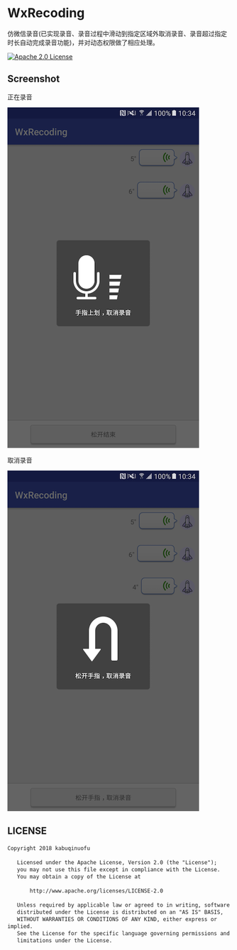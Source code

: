 # WxRecoding
仿微信录音(已实现录音、录音过程中滑动到指定区域外取消录音、录音超过指定时长自动完成录音功能)，并对动态权限做了相应处理。

[![Apache 2.0 License](https://img.shields.io/badge/license-Apache%202.0-blue.svg?style=flat)](http://www.apache.org/licenses/LICENSE-2.0.html)

## Screenshot
正在录音

<img src="image/wxrecoding-001.png" />

取消录音

<img src="image/wxrecoding-002.png" />

## LICENSE
```
Copyright 2018 kabuqinuofu

   Licensed under the Apache License, Version 2.0 (the "License");
   you may not use this file except in compliance with the License.
   You may obtain a copy of the License at

       http://www.apache.org/licenses/LICENSE-2.0

   Unless required by applicable law or agreed to in writing, software
   distributed under the License is distributed on an "AS IS" BASIS,
   WITHOUT WARRANTIES OR CONDITIONS OF ANY KIND, either express or implied.
   See the License for the specific language governing permissions and
   limitations under the License.
```
